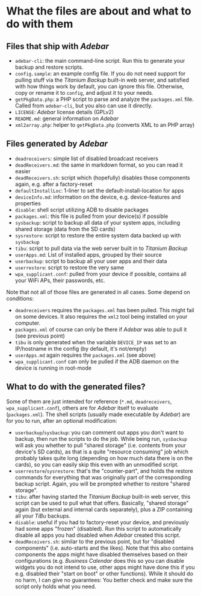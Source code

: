 # What the files are about and what to do with them

## Files that ship with *Adebar*
* `adebar-cli`: the main command-line script. Run this to generate your backup and restore scripts.
* `config.sample`: an example config file. If you do not need support for pulling stuff via the
  *Titanium Backup* built-in web server, and satisfied with how things work by default, you can
  ignore this file. Otherwise, copy or rename it to `config`, and adjust it to your needs.
* `getPkgData.php`: a PHP script to parse and analyze the `packages.xml` file. Called from
  `adebar-cli`, but you also can use it directly.
* `LICENSE`: *Adebar* license details (GPLv2)
* `README.md`: general information on *Adebar*
* `xml2array.php`: helper to `getPkgData.php` (converts XML to an PHP array)


## Files generated by *Adebar*
* `deadreceivers`: simple list of disabled broadcast receivers
* `deadReceivers.md`: the same in markdown format, so you can read it easier
* `deadReceivers.sh`: script which (hopefully) disables those components again, e.g. after a factory-reset
* `defaultInstallLoc`: 1-liner to set the default-install-location for apps
* `deviceInfo.md`: information on the device, e.g. device-features and properties
* `disable`: shell script utilizing ADB to disable packages
* `packages.xml`: this file is pulled from your device(s) if possible
* `sysbackup`: script to backup all data of your system apps, including shared storage (data from the SD cards)
* `sysrestore`: script to restore the entire system data backed up with `sysbackup`
* `tibu`: script to pull data via the web server built in to *Titanium Backup*
* `userApps.md`: List of installed apps, grouped by their source
* `userbackup`: script to backup all your user apps and their data
* `userrestore`: script to restore the very same
* `wpa_supplicant.conf`: pulled from your device if possible, contains all your WiFi APs, their passwords, etc.

Note that not all of those files are generated in all cases. Some depend on conditions:

* `deadreceivers` requires the `packages.xml` has been pulled. This might fail on some devices. It also requires the `xml2` tool being installed on your computer.
* `packages.xml` of course can only be there if *Adebar* was able to pull it (see previous point)
* `tibu` is only generated when the variable `DEVICE_IP` was set to an IP/hostname in the config (by default, it's not/empty)
* `userApps.md` again requires the `packages.xml` (see above)
* `wpa_supplicant.conf` can only be pulled if the ADB daemon on the device is running in root-mode


## What to do with the generated files?
Some of them are just intended for reference (`*.md`, `deadreceivers`, `wpa_supplicant.conf`), others
are for *Adebar* itself to evaluate (`packages.xml`). The shell scripts (usually made executable by
*Adebar*) are for you to run, after an optional modification:

* `userbackup`/`sysbackup`: you can comment out apps you don't want to backup, then run the scripts to do the job.
  While being run, `sysbackup` will ask you whether to pull "shared storage" (i.e. contents from your device's
  SD cards), as that is a quite "resource consuming" job which probably takes quite long (depending on how much
  data there is on the cards), so you can easily skip this even with an unmodified script.
* `userrestore`/`sysrestore`: that's the "counter-part", and holds the restore commands for everything that was
  originally part of the corresponding backup script. Again, you will be prompted whether to restore "shared storage".
* `tibu`: after having started the *Titanium Backup* built-in web server, this script can be used to pull what that
  offers. Basically, "shared storage" again (but external and internal cards separately), plus a ZIP containing
  all your *TiBu* backups.
* `disable`: useful if you had to factory-reset your device, and previously had some apps "frozen" (disabled).
  Run this script to automatically disable all apps you had disabled when *Adebar* created this script.
* `deadReceivers.sh`: similar to the previous point, but for "disabled components" (i.e. auto-starts and the
  likes). Note that this also contains components the apps might have disabled themselves based on their
  configurations (e.g. *Business Calendar* does this so you can disable widgets you do not intend to use,
  other apps might have done this if you e.g. disabled their "start on boot" or other functions). While it
  should do no harm, I can give no guarantees: You better check and make sure the script only holds what you need.
